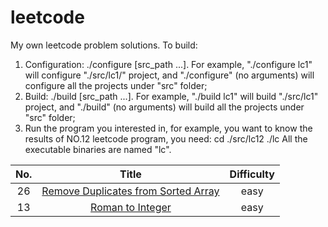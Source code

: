 # leetcode
My own leetcode problem solutions.
To build:
  1. Configuration: ./configure [src_path ...]. For example, "./configure lc1" will configure "./src/lc1/" project, and "./configure" (no arguments) will configure all the projects under "src" folder;
  2. Build: ./build [src_path ...]. For example, "./build lc1" will build "./src/lc1" project, and "./build" (no arguments) will build all the projects under "src" folder;
  3. Run the program you interested in, for example, you want to know the results of NO.12 leetcode program, you need:
    cd ./src/lc12
    ./lc
  All the executable binaries are named "lc".
  
| No.  | Title  | Difficulty  |
|:----:|:------:|:-----------:|
| 26  |[Remove Duplicates from Sorted Array](https://leetcode.com/problems/remove-duplicates-from-sorted-array/)| easy|
| 13  |[Roman to Integer](https://leetcode.com/problems/roman-to-integer/)| easy  |
